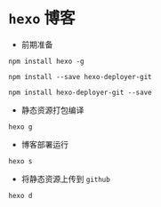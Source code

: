 # `hexo` 博客
- 前期准备
```shell
npm install hexo -g

npm install --save hexo-deployer-git

npm install hexo-deployer-git --save
```

- 静态资源打包编译
```shell
hexo g
````

- 博客部署运行
```shell
hexo s
```

- 将静态资源上传到 `github`
```shell
hexo d
```